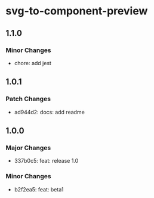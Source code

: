 # svg-to-component-preview

## 1.1.0

### Minor Changes

-   chore: add jest

## 1.0.1

### Patch Changes

-   ad944d2: docs: add readme

## 1.0.0

### Major Changes

-   337b0c5: feat: release 1.0

### Minor Changes

-   b2f2ea5: feat: beta1
